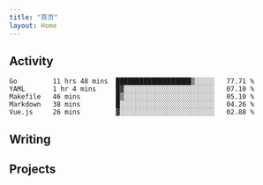 ```yaml
---
title: "首页"
layout: Home
---
```


## Activity
<!--START_SECTION:waka-->
```text
Go         11 hrs 48 mins  ███████████████████▒░░░░░   77.71 % 
YAML       1 hr 4 mins     █▓░░░░░░░░░░░░░░░░░░░░░░░   07.10 % 
Makefile   46 mins         █▒░░░░░░░░░░░░░░░░░░░░░░░   05.10 % 
Markdown   38 mins         █░░░░░░░░░░░░░░░░░░░░░░░░   04.26 % 
Vue.js     26 mins         ▓░░░░░░░░░░░░░░░░░░░░░░░░   02.88 % 
```
<!--END_SECTION:waka-->

## Writing
<PindedPosts />

## Projects
<Projects />
